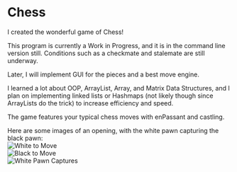 # Chess
I created the wonderful game of Chess!

This program is currently a Work in Progress, and it is in the command line version still. Conditions such as a checkmate and stalemate are still underway.

Later, I will implement GUI for the pieces and a best move engine.

I learned a lot about OOP, ArrayList, Array, and Matrix Data Structures, and I plan on implementing linked lists or Hashmaps (not likely though since ArrayLists do the trick) to increase efficiency and speed.

The game features your typical chess moves with enPassant and castling.

Here are some images of an opening, with the white pawn capturing the black pawn:
<br />
![White to Move](https://i.gyazo.com/33632829a0a5845bb52cefb1f54f960e.png)
<br />
![Black to Move](https://i.gyazo.com/10f644f4cbddd48976a1457a6f29d682.png)
<br />
![White Pawn Captures](https://i.gyazo.com/cb3def5085346bca69a71b7e341fa9e1.png)
<br />
